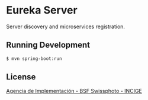 # Eureka Server

Server discovery and microservices registration.

## Running Development

```sh
$ mvn spring-boot:run
```

## License

[Agencia de Implementación - BSF Swissphoto - INCIGE](https://github.com/AgenciaImplementacion/st-eureka-server/blob/master/LICENSE)